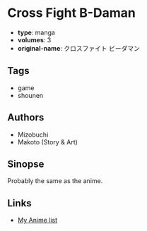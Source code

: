 # Cross Fight B-Daman

-   **type**: manga
-   **volumes**: 3
-   **original-name**: クロスファイト ビーダマン

## Tags

-   game
-   shounen

## Authors

-   Mizobuchi
-   Makoto (Story & Art)

## Sinopse

Probably the same as the anime.

## Links

-   [My Anime list](https://myanimelist.net/manga/112054/Cross_Fight_B-Daman)
